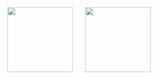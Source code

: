 
<div align="center">
<span>&emsp;&emsp;</span>
<img height="150px" src="https://github-readme-stats-md2pnao1q-amadeus075.vercel.app/api?username=Amadeus-1048&count_private=true&show_icons=true&theme=tokyonight" /><span>&emsp;&emsp;</span><img height="150px" src="https://github-readme-stats-md2pnao1q-amadeus075.vercel.app/api/top-langs/?username=Amadeus-1048&hide=html&layout=compact&theme=tokyonight" />
<span>&emsp;&emsp;</span>
</div>

<!-- <div align="center">
    <img  src="https://activity-graph.herokuapp.com/graph?username=Amadeus-1048&theme=tokyo-night" />
</div> -->


<!--
**Amadeus-1048/Amadeus-1048** is a ✨ _special_ ✨ repository because its `README.md` (this file) appears on your GitHub profile.

Here are some ideas to get you started:

- 🔭 I’m currently working on my graduation project.
- 🌱 I’m currently learning ...
- 👯 I’m looking to collaborate on ...
- 🤔 I’m looking for help with ...
- 💬 Ask me about ...
- 📫 How to reach me: ...
- 😄 Pronouns: ...
- ⚡ Fun fact: ...
-->
